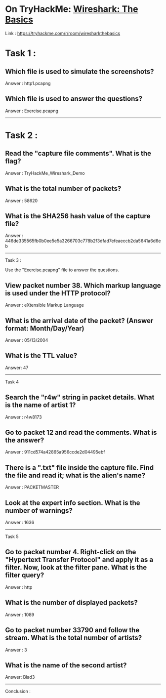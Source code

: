 
# On TryHackMe: [Wireshark: The Basics](https://tryhackme.com/r/room/wiresharkthebasics)

Link : https://tryhackme.com/r/room/wiresharkthebasics

# Task 1 : 

## Which file is used to simulate the screenshots?
 Answer : http1.pcapng

## Which file is used to answer the questions?

  Answer : Exercise.pcapng
************************************************************************************

# Task 2 : 

## Read the "capture file comments". What is the flag?
Answer : TryHackMe_Wireshark_Demo

## What is the total number of packets?
Answer : 58620

## What is the SHA256 hash value of the capture file?
Answer : 446de335565fb0b0ee5e5a3266703c778b2f3dfad7efeaeccb2da5641a6d6eb

***********************************************************************************

Task 3 : 

Use the "Exercise.pcapng" file to answer the questions.

## View packet number 38. Which markup language is used under the HTTP protocol?
Answer : eXtensible Markup Language

## What is the arrival date of the packet? (Answer format: Month/Day/Year)
Answer : 05/13/2004

## What is the TTL value?
Answer: 47

***********************************************************************************

Task 4 

## Search the "r4w" string in packet details. What is the name of artist 1?
Answer : r4w8173

## Go to packet 12 and read the comments. What is the answer?
Answer : 911cd574a42865a956ccde2d04495ebf

## There is a ".txt" file inside the capture file. Find the file and read it; what is the alien's name?
Answer : PACKETMASTER

## Look at the expert info section. What is the number of warnings?
Answer : 1636

*********************************************************************************

Task 5 

## Go to packet number 4. Right-click on the "Hypertext Transfer Protocol" and apply it as a filter. Now, look at the filter pane. What is the filter query?
Answer : http

## What is the number of displayed packets?
Answer : 1089

## Go to packet number 33790 and follow the stream. What is the total number of artists?
Answer : 3

## What is the name of the second artist?
Answer: Blad3

**************************************************************************************

Conclusion : 

